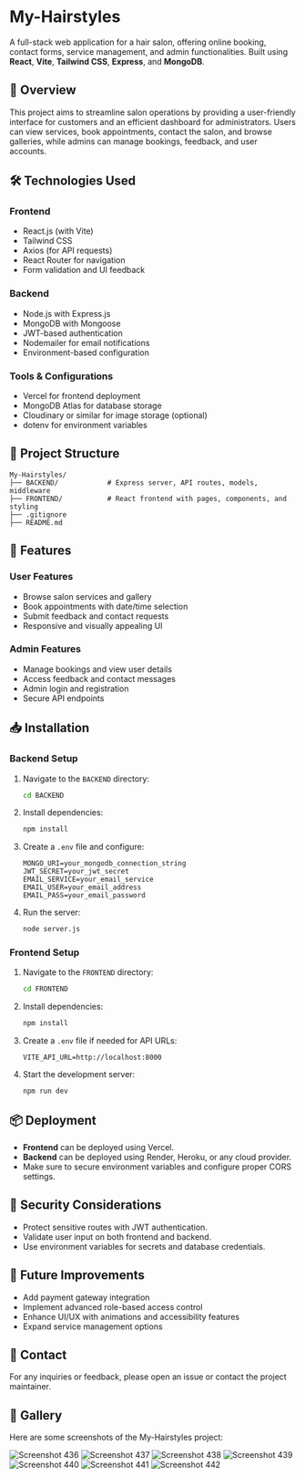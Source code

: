
# My-Hairstyles

A full-stack web application for a hair salon, offering online booking, contact forms, service management, and admin functionalities. Built using **React**, **Vite**, **Tailwind CSS**, **Express**, and **MongoDB**.

## 📖 Overview

This project aims to streamline salon operations by providing a user-friendly interface for customers and an efficient dashboard for administrators. Users can view services, book appointments, contact the salon, and browse galleries, while admins can manage bookings, feedback, and user accounts.

## 🛠 Technologies Used

### Frontend
- React.js (with Vite)
- Tailwind CSS
- Axios (for API requests)
- React Router for navigation
- Form validation and UI feedback

### Backend
- Node.js with Express.js
- MongoDB with Mongoose
- JWT-based authentication
- Nodemailer for email notifications
- Environment-based configuration

### Tools & Configurations
- Vercel for frontend deployment
- MongoDB Atlas for database storage
- Cloudinary or similar for image storage (optional)
- dotenv for environment variables

## 📂 Project Structure

```
My-Hairstyles/
├── BACKEND/            # Express server, API routes, models, middleware
├── FRONTEND/           # React frontend with pages, components, and styling
├── .gitignore
├── README.md
```

## 🚀 Features

### User Features
- Browse salon services and gallery
- Book appointments with date/time selection
- Submit feedback and contact requests
- Responsive and visually appealing UI

### Admin Features
- Manage bookings and view user details
- Access feedback and contact messages
- Admin login and registration
- Secure API endpoints

## 📥 Installation

### Backend Setup
1. Navigate to the `BACKEND` directory:
   ```bash
   cd BACKEND
   ```
2. Install dependencies:
   ```bash
   npm install
   ```
3. Create a `.env` file and configure:
   ```env
   MONGO_URI=your_mongodb_connection_string
   JWT_SECRET=your_jwt_secret
   EMAIL_SERVICE=your_email_service
   EMAIL_USER=your_email_address
   EMAIL_PASS=your_email_password
   ```
4. Run the server:
   ```bash
   node server.js
   ```

### Frontend Setup
1. Navigate to the `FRONTEND` directory:
   ```bash
   cd FRONTEND
   ```
2. Install dependencies:
   ```bash
   npm install
   ```
3. Create a `.env` file if needed for API URLs:
   ```env
   VITE_API_URL=http://localhost:8000
   ```
4. Start the development server:
   ```bash
   npm run dev
   ```

## 📦 Deployment

- **Frontend** can be deployed using Vercel.
- **Backend** can be deployed using Render, Heroku, or any cloud provider.
- Make sure to secure environment variables and configure proper CORS settings.

## 🔑 Security Considerations

- Protect sensitive routes with JWT authentication.
- Validate user input on both frontend and backend.
- Use environment variables for secrets and database credentials.

## 📂 Future Improvements

- Add payment gateway integration
- Implement advanced role-based access control
- Enhance UI/UX with animations and accessibility features
- Expand service management options

## 📧 Contact

For any inquiries or feedback, please open an issue or contact the project maintainer.
## 📸 Gallery

Here are some screenshots of the My-Hairstyles project:

![Screenshot 436](images/Screenshot%20(436).png)
![Screenshot 437](images/Screenshot%20(437).png)
![Screenshot 438](images/Screenshot%20(438).png)
![Screenshot 439](images/Screenshot%20(439).png)
![Screenshot 440](images/Screenshot%20(440).png)
![Screenshot 441](images/Screenshot%20(441).png)
![Screenshot 442](images/Screenshot%20(442).png)



